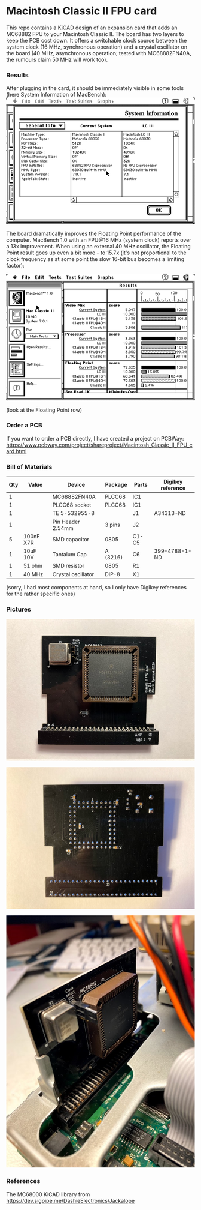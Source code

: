 # Macintosh Classic II FPU card

This repo contains a KiCAD design of an expansion card that adds an MC68882 FPU to your Macintosh Classic II. The board has two layers to keep the PCB cost down. It offers a switchable clock source between the system clock (16 MHz, synchronous operation) and a crystal oscillator on the board (40 MHz, asynchronous operation; tested with MC68882FN40A, the rumours claim 50 MHz will work too).

### Results

After plugging in the card, it should be immediately visible in some tools (here System Information of MacBench):
![FPU card present in System Information](img/classic_ii_system_info.png)

The board dramatically improves the Floating Point performance of the computer. MacBench 1.0 with an FPU@16 MHz (system clock) reports over a 13x improvement.
When using an external 40 MHz oscillator, the Floating Point result goes up even a bit more - to 15.7x (it's not proportional to the clock frequency as at some point the slow 16-bit bus becomes a limiting factor):

![FPU benchmark showing Floating Point improvements](img/classic_ii_benchmark.png)

(look at the Floating Point row)


### Order a PCB

If you want to order a PCB directly, I have created a project on PCBWay:
https://www.pcbway.com/project/shareproject/Macintosh_Classic_II_FPU_card.html


### Bill of Materials

| Qty | Value           | Device             | Package              | Parts                                                  | Digikey reference             | 
|-----|-----------------|--------------------|----------------------|--------------------------------------------------------|-------------------------------|
| 1   |                 | MC68882FN40A       | PLCC68               | IC1                                                    |                               | 
| 1   |                 | PLCC68 socket      | PLCC68               | IC1                                                    |                               | 
| 1   |                 | TE 5-532955-8      |                      | J1                                                     | A34313-ND                     | 
| 1   |                 | Pin Header 2.54mm  | 3 pins               | J2                                                     |                               |
| 5   | 100nF X7R       | SMD capacitor      | 0805                 | C1-C5                                                  |                               | 
| 1   | 10uF 10V        | Tantalum Cap       | A (3216)             | C6                                                     | 399-4788-1-ND                 | 
| 1   | 51 ohm          | SMD resistor       | 0805                 | R1                                                     |                               | 
| 1   | 40 MHz          | Crystal oscillator | DIP-8                | X1                                                     |                               | 

(sorry, I had most components at hand, so I only have Digikey references for the rather specific ones)

### Pictures

![FPU top](img/IMG_3241.jpg)

![FPU bottom](img/IMG_3249.jpg)

![FPU installed](img/IMG_3247.jpg)

### References

The MC68000 KiCAD library from https://dev.sigpipe.me/DashieElectronics/Jackalope
